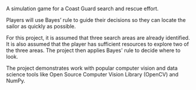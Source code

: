 A simulation game for a Coast Guard search and rescue effort. 

Players will use Bayes’ rule to guide their decisions so they can locate the sailor as quickly as possible.

For this project, it is assumed that three search areas are already identified. It is also assumed that
the player has sufficient resources to explore two of the three areas. 
The project then applies Bayes' rule to decide where to look. 

The project demonstrates work with popular computer vision and data science tools like Open
Source Computer Vision Library (OpenCV) and NumPy.
